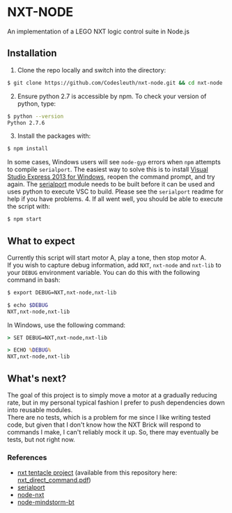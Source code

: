 # NXT-NODE

An implementation of a LEGO NXT logic control suite in Node.js

## Installation
1. Clone the repo locally and switch into the directory:
```bash
$ git clone https://github.com/Codesleuth/nxt-node.git && cd nxt-node
```
2. Ensure python 2.7 is accessible by npm. To check your version of python, type:
```bash
$ python --version
Python 2.7.6
```
3. Install the packages with:
```bash
$ npm install
```
In some cases, Windows users will see `node-gyp` errors when `npm` attempts to compile `serialport`. The easiest way to solve this is to install [Visual Studio Express 2013 for Windows](http://www.visualstudio.com/en-us/products/visual-studio-express-vs.aspx), reopen the command prompt, and try again. The [serialport](https://github.com/voodootikigod/node-serialport) module needs to be built before it can be used and uses python to execute VSC to build. Please see the `serialport` readme for help if you have problems.
4. If all went well, you should be able to execute the script with:
```bash
$ npm start
```

## What to expect
Currently this script will start motor A, play a tone, then stop motor A.<br/>
If you wish to capture debug information, add `NXT`, `nxt-node` and `nxt-lib` to your `DEBUG` environment variable. You can do this with the following command in bash:
```bash
$ export DEBUG=NXT,nxt-node,nxt-lib

$ echo $DEBUG
NXT,nxt-node,nxt-lib
```
In Windows, use the following command:
```bat
> SET DEBUG=NXT,nxt-node,nxt-lib

> ECHO %DEBUG%
NXT,nxt-node,nxt-lib
```

## What's next?
The goal of this project is to simply move a motor at a gradually reducing rate, but in my personal typical fashion I prefer to push dependencies down into reusable modules.<br/>
There are no tests, which is a problem for me since I like writing tested code, but given that I don't know how the NXT Brick will respond to commands I make, I can't reliably mock it up. So, there may eventually be tests, but not right now.

### References
* [nxt tentacle project](http://ornella.iwr.uni-heidelberg.de/ROBOTICSLAB/ROBPROJECTS/COMPLETED/NXT_DAME/data/nxt_direct_command.pdf) (available from this repository here: [nxt_direct_command.pdf](https://github.com/Codesleuth/nxt-node/blob/master/nxt_direct_command.pdf))
* [serialport](https://github.com/voodootikigod/node-serialport)
* [node-nxt](https://github.com/paulcuth/node-nxt)
* [node-mindstorm-bt](https://github.com/davsebamse/node-mindstorm-bt)